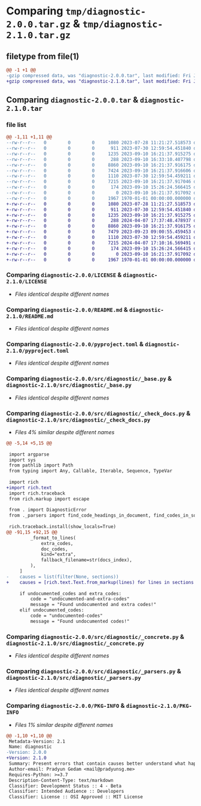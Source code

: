 # Comparing `tmp/diagnostic-2.0.0.tar.gz` & `tmp/diagnostic-2.1.0.tar.gz`

## filetype from file(1)

```diff
@@ -1 +1 @@
-gzip compressed data, was "diagnostic-2.0.0.tar", last modified: Fri Jan  1 00:00:00 2016, max compression
+gzip compressed data, was "diagnostic-2.1.0.tar", last modified: Fri Jan  1 00:00:00 2016, max compression
```

## Comparing `diagnostic-2.0.0.tar` & `diagnostic-2.1.0.tar`

### file list

```diff
@@ -1,11 +1,11 @@
--rw-r--r--   0        0        0     1080 2023-07-28 11:21:27.518573 diagnostic-2.0.0/LICENSE
--rw-r--r--   0        0        0      911 2023-07-30 12:59:54.451840 diagnostic-2.0.0/README.md
--rw-r--r--   0        0        0     1235 2023-09-10 16:21:37.915275 diagnostic-2.0.0/pyproject.toml
--rw-r--r--   0        0        0      288 2023-09-10 16:33:10.407798 diagnostic-2.0.0/src/diagnostic/__init__.py
--rw-r--r--   0        0        0     8860 2023-09-10 16:21:37.916175 diagnostic-2.0.0/src/diagnostic/_base.py
--rw-r--r--   0        0        0     7424 2023-09-10 16:21:37.916606 diagnostic-2.0.0/src/diagnostic/_check_docs.py
--rw-r--r--   0        0        0     1110 2023-07-30 12:59:54.459211 diagnostic-2.0.0/src/diagnostic/_concrete.py
--rw-r--r--   0        0        0     7215 2023-09-10 16:21:37.917046 diagnostic-2.0.0/src/diagnostic/_parsers.py
--rw-r--r--   0        0        0      174 2023-09-10 15:26:24.566415 diagnostic-2.0.0/src/diagnostic/check-docs.py
--rw-r--r--   0        0        0        0 2023-09-10 16:21:37.917092 diagnostic-2.0.0/src/diagnostic/py.typed
--rw-r--r--   0        0        0     1967 1970-01-01 00:00:00.000000 diagnostic-2.0.0/PKG-INFO
+-rw-r--r--   0        0        0     1080 2023-07-28 11:21:27.518573 diagnostic-2.1.0/LICENSE
+-rw-r--r--   0        0        0      911 2023-07-30 12:59:54.451840 diagnostic-2.1.0/README.md
+-rw-r--r--   0        0        0     1235 2023-09-10 16:21:37.915275 diagnostic-2.1.0/pyproject.toml
+-rw-r--r--   0        0        0      288 2024-04-07 17:37:48.478937 diagnostic-2.1.0/src/diagnostic/__init__.py
+-rw-r--r--   0        0        0     8860 2023-09-10 16:21:37.916175 diagnostic-2.1.0/src/diagnostic/_base.py
+-rw-r--r--   0        0        0     7479 2023-09-23 09:00:55.459453 diagnostic-2.1.0/src/diagnostic/_check_docs.py
+-rw-r--r--   0        0        0     1110 2023-07-30 12:59:54.459211 diagnostic-2.1.0/src/diagnostic/_concrete.py
+-rw-r--r--   0        0        0     7215 2024-04-07 17:10:16.569491 diagnostic-2.1.0/src/diagnostic/_parsers.py
+-rw-r--r--   0        0        0      174 2023-09-10 15:26:24.566415 diagnostic-2.1.0/src/diagnostic/check-docs.py
+-rw-r--r--   0        0        0        0 2023-09-10 16:21:37.917092 diagnostic-2.1.0/src/diagnostic/py.typed
+-rw-r--r--   0        0        0     1967 1970-01-01 00:00:00.000000 diagnostic-2.1.0/PKG-INFO
```

### Comparing `diagnostic-2.0.0/LICENSE` & `diagnostic-2.1.0/LICENSE`

 * *Files identical despite different names*

### Comparing `diagnostic-2.0.0/README.md` & `diagnostic-2.1.0/README.md`

 * *Files identical despite different names*

### Comparing `diagnostic-2.0.0/pyproject.toml` & `diagnostic-2.1.0/pyproject.toml`

 * *Files identical despite different names*

### Comparing `diagnostic-2.0.0/src/diagnostic/_base.py` & `diagnostic-2.1.0/src/diagnostic/_base.py`

 * *Files identical despite different names*

### Comparing `diagnostic-2.0.0/src/diagnostic/_check_docs.py` & `diagnostic-2.1.0/src/diagnostic/_check_docs.py`

 * *Files 4% similar despite different names*

```diff
@@ -5,14 +5,15 @@
 
 import argparse
 import sys
 from pathlib import Path
 from typing import Any, Callable, Iterable, Sequence, TypeVar
 
 import rich
+import rich.text
 import rich.traceback
 from rich.markup import escape
 
 from . import DiagnosticError
 from ._parsers import find_code_headings_in_document, find_codes_in_sources
 
 rich.traceback.install(show_locals=True)
@@ -91,15 +92,15 @@
         _format_to_lines(
             extra_codes,
             doc_codes,
             kind="extra",
             fallback_filename=str(docs_index),
         ),
     ]
-    causes = list(filter(None, sections))
+    causes = [rich.text.Text.from_markup(lines) for lines in sections if lines]
 
     if undocumented_codes and extra_codes:
         code = "undocumented-and-extra-codes"
         message = "Found undocumented and extra codes!"
     elif undocumented_codes:
         code = "undocumented-codes"
         message = "Found undocumented codes!"
```

### Comparing `diagnostic-2.0.0/src/diagnostic/_concrete.py` & `diagnostic-2.1.0/src/diagnostic/_concrete.py`

 * *Files identical despite different names*

### Comparing `diagnostic-2.0.0/src/diagnostic/_parsers.py` & `diagnostic-2.1.0/src/diagnostic/_parsers.py`

 * *Files identical despite different names*

### Comparing `diagnostic-2.0.0/PKG-INFO` & `diagnostic-2.1.0/PKG-INFO`

 * *Files 1% similar despite different names*

```diff
@@ -1,10 +1,10 @@
 Metadata-Version: 2.1
 Name: diagnostic
-Version: 2.0.0
+Version: 2.1.0
 Summary: Present errors that contain causes better understand what happened.
 Author-email: Pradyun Gedam <mail@pradyunsg.me>
 Requires-Python: >=3.7
 Description-Content-Type: text/markdown
 Classifier: Development Status :: 4 - Beta
 Classifier: Intended Audience :: Developers
 Classifier: License :: OSI Approved :: MIT License
```

